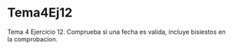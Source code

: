 # Tema4Ej12
Tema 4 Ejercicio 12. Comprueba si una fecha es valida, incluye bisiestos en la comprobacion.
